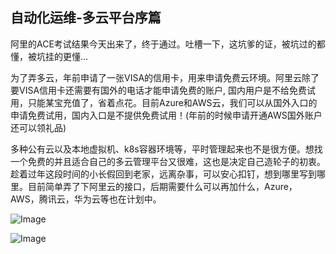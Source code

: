 ## 自动化运维-多云平台序篇 
阿里的ACE考试结果今天出来了，终于通过。吐槽一下，这坑爹的证，被坑过的都懂，被坑挂的更懂...

为了弄多云，年前申请了一张VISA的信用卡，用来申请免费云环境。阿里云除了要VISA信用卡还需要有国外的电话才能申请免费的账户, 国内用户是不给免费试用，只能某宝充值了，省着点花。目前Azure和AWS云，我们可以从国外入口的申请免费试用，国内入口是不提供免费试用！(年前的时候申请开通AWS国外账户还可以领礼品)

多种公有云以及本地虚拟机、k8s容器环境等，平时管理起来也不是很方便。想找一个免费的并且适合自己的多云管理平台又很难，这也是决定自己造轮子的初衷。趁着过年这段时间的小长假回到老家，远离杂事，可以安心扣钉，想到哪里写到哪里。目前简单弄了下阿里云的接口，后期需要什么可以再加什么，Azure，AWS，腾讯云，华为云等也在计划中。

![Image](https://mmbiz.qpic.cn/mmbiz_png/rHL7s8hOtziaNnQGNHxb4vEQ9tCvXC6IUKnePjdyYO9goVs80XML6dJLkO0aRnSIeof2iaLxgb7475lTtB4QEIjA/640?wx_fmt=png&wxfrom=5&wx_lazy=1&wx_co=1)

![Image](https://mmbiz.qpic.cn/mmbiz_png/rHL7s8hOtzhY2BSbficNRRtocpXD6fQF6mcFmQ2icbmqAD8siaBNRAqubxEZyfbp7l6ok3Kde56HaIjG885B6icO9w/640?wx_fmt=png&wxfrom=5&wx_lazy=1&wx_co=1)
